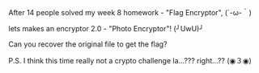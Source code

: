 After 14 people solved my week 8 homework - "Flag Encryptor", (´-ω-｀)

lets makes an encryptor 2.0 - "Photo Encryptor"! (╯UwU)╯

Can you recover the original file to get the flag?

P.S. I think this time really not a crypto challenge la...??? right...?? (◉３◉)
